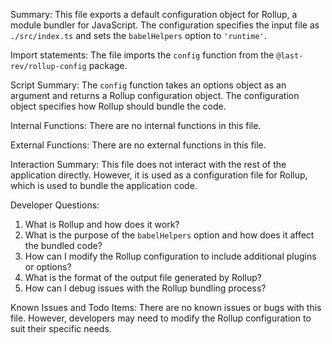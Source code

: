 Summary:
This file exports a default configuration object for Rollup, a module bundler for JavaScript. The configuration specifies the input file as `./src/index.ts` and sets the `babelHelpers` option to `'runtime'`.

Import statements:
The file imports the `config` function from the `@last-rev/rollup-config` package.

Script Summary:
The `config` function takes an options object as an argument and returns a Rollup configuration object. The configuration object specifies how Rollup should bundle the code.

Internal Functions:
There are no internal functions in this file.

External Functions:
There are no external functions in this file.

Interaction Summary:
This file does not interact with the rest of the application directly. However, it is used as a configuration file for Rollup, which is used to bundle the application code.

Developer Questions:
1. What is Rollup and how does it work?
2. What is the purpose of the `babelHelpers` option and how does it affect the bundled code?
3. How can I modify the Rollup configuration to include additional plugins or options?
4. What is the format of the output file generated by Rollup?
5. How can I debug issues with the Rollup bundling process?

Known Issues and Todo Items:
There are no known issues or bugs with this file. However, developers may need to modify the Rollup configuration to suit their specific needs.